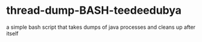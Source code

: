 # thread-dump-BASH-teedeedubya
a simple bash script that takes dumps of java processes and cleans up after itself
